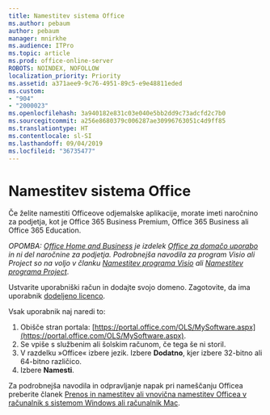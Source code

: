 ```yaml
---
title: Namestitev sistema Office
ms.author: pebaum
author: pebaum
manager: mnirkhe
ms.audience: ITPro
ms.topic: article
ms.prod: office-online-server
ROBOTS: NOINDEX, NOFOLLOW
localization_priority: Priority
ms.assetid: a371aee9-9c76-4951-89c5-e9e48811eded
ms.custom:
- "904"
- "2000023"
ms.openlocfilehash: 3a940182e831c03e040e5bb2dd9c73adcfd2c7b0
ms.sourcegitcommit: a256e8680379c006287ae30996763051c4d9ff85
ms.translationtype: HT
ms.contentlocale: sl-SI
ms.lasthandoff: 09/04/2019
ms.locfileid: "36735477"
---
```

# <a name="how-to-install-office"></a>Namestitev sistema Office

Če želite namestiti Officeove odjemalske aplikacije, morate imeti naročnino za podjetja, kot je Office 365 Business Premium, Office 365 Business ali Office 365 Education.
  
*OPOMBA: [Office Home and Business](https://products.office.com/home-and-business) je izdelek [Office za domačo uporabo](https://support.office.com/article/28cbc8cf-1332-4f04-9123-9b660abb629e?wt.mc_id=Alchemy_ClientDIA) in ni del naročnine za podjetja. Podrobnejša navodila za program Visio ali Project so na voljo v članku [Namestitev programa Visio](https://support.office.com/article/f98f21e3-aa02-4827-9167-ddab5b025710) ali [Namestitev programa Project](https://support.office.com/article/7059249b-d9fe-4d61-ab96-5c5bf435f281)*.

Ustvarite uporabniški račun in dodajte svojo domeno. Zagotovite, da ima uporabnik [dodeljeno licenco](https://docs.microsoft.com/office365/admin/subscriptions-and-billing/assign-licenses-to-users).

Vsak uporabnik naj naredi to:

1. Obišče stran portala: [https://portal.office.com/OLS/MySoftware.aspx](https://portal.office.com/OLS/MySoftware.aspx).
2. Se vpiše s službenim ali šolskim računom, če tega še ni storil.
3. V razdelku »Office« izbere jezik. Izbere **Dodatno**, kjer izbere 32-bitno ali 64-bitno različico.
4. Izbere **Namesti**.

Za podrobnejša navodila in odpravljanje napak pri nameščanju Officea preberite članek [Prenos in namestitev ali vnovična namestitev Officea v računalnik s sistemom Windows ali računalnik Mac](https://support.office.com/article/4414eaaf-0478-48be-9c42-23adc4716658?wt.mc_id=Alchemy_ClientDIA).
